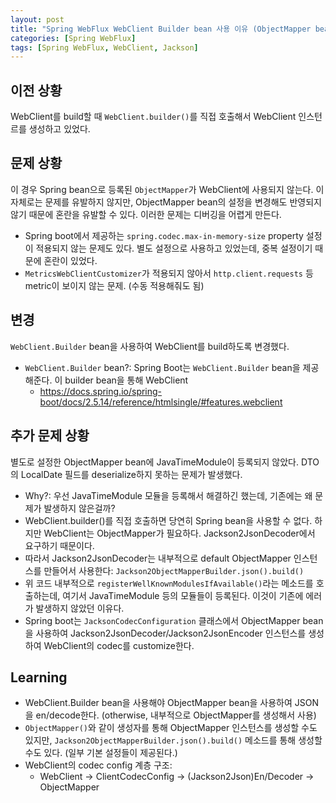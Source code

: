 ```yaml
---
layout: post
title: "Spring WebFlux WebClient Builder bean 사용 이유 (ObjectMapper bean)"
categories: [Spring WebFlux]
tags: [Spring WebFlux, WebClient, Jackson]
---
```


## 이전 상황

WebClient를 build할 때 `WebClient.builder()`를 직접 호출해서 WebClient 인스턴르를 생성하고 있었다.

## 문제 상황

이 경우 Spring bean으로 등록된 `ObjectMapper`가 WebClient에 사용되지 않는다. 이 자체로는 문제를 유발하지 않지만, ObjectMapper bean의 설정을 변경해도 반영되지 않기 때문에 혼란을 유발할 수 있다. 이러한 문제는 디버깅을 어렵게 만든다.
- Spring boot에서 제공하는 `spring.codec.max-in-memory-size` property 설정이 적용되지 않는 문제도 있다. 별도 설정으로 사용하고 있었는데, 중복 설정이기 때문에 혼란이 있었다.
- `MetricsWebClientCustomizer`가 적용되지 않아서 `http.client.requests` 등 metric이 보이지 않는 문제. (수동 적용해줘도 됨)

## 변경

`WebClient.Builder` bean을 사용하여 WebClient를 build하도록 변경했다.
- `WebClient.Builder` bean?: Spring Boot는 `WebClient.Builder` bean을 제공해준다. 이 builder bean을 통해 WebClient
    - <https://docs.spring.io/spring-boot/docs/2.5.14/reference/htmlsingle/#features.webclient>

## 추가 문제 상황

별도로 설정한 ObjectMapper bean에 JavaTimeModule이 등록되지 않았다. DTO의 LocalDate 필드를 deserialize하지 못하는 문제가 발생했다.
- Why?: 우선 JavaTimeModule 모듈을 등록해서 해결하긴 했는데, 기존에는 왜 문제가 발생하지 않은걸까?
- WebClient.builder()를 직접 호출하면 당연히 Spring bean을 사용할 수 없다. 하지만 WebClient는 ObjectMapper가 필요하다. Jackson2JsonDecoder에서 요구하기 때문이다.
- 따라서 Jackson2JsonDecoder는 내부적으로 default ObjectMapper 인스턴스를 만들어서 사용한다: `Jackson2ObjectMapperBuilder.json().build()`
- 위 코드 내부적으로 `registerWellKnownModulesIfAvailable()`라는 메소드를 호출하는데, 여기서 JavaTimeModule 등의 모듈들이 등록된다. 이것이 기존에 에러가 발생하지 않았던 이유다.
- Spring boot는 `JacksonCodecConfiguration` 클래스에서 ObjectMapper bean을 사용하여 Jackson2JsonDecoder/Jackson2JsonEncoder 인스턴스를 생성하여 WebClient의 codec를 customize한다.

## Learning

- WebClient.Builder bean을 사용해야 ObjectMapper bean을 사용하여 JSON을 en/decode한다. (otherwise, 내부적으로 ObjectMapper를 생성해서 사용)
- `ObjectMapper()`와 같이 생성자를 통해  ObjectMapper 인스턴스를 생성할 수도 있지만, `Jackson2ObjectMapperBuilder.json().build()` 메소드를 통해 생성할 수도 있다. (일부 기본 설정들이 제공된다.)
- WebClient의 codec config 계층 구조:
    - WebClient -> ClientCodecConfig -> (Jackson2Json)En/Decoder -> ObjectMapper
